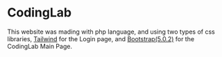# CodingLab
This website was mading with php language, and using two types of css libraries, [Tailwind](https://tailwindcss.com) for the Login page, and [Bootstrap(5.0.2)](https://getbootstrap.com/docs/5.0/getting-started/introduction/) for the CodingLab Main Page.
